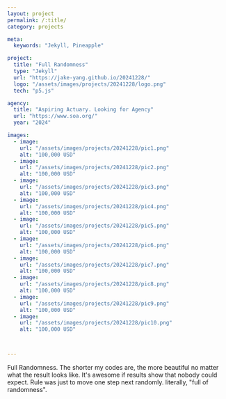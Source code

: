 ```yaml
---
layout: project
permalink: /:title/
category: projects

meta:
  keywords: "Jekyll, Pineapple"

project:
  title: "Full Randomness"
  type: "Jekyll"
  url: "https://jake-yang.github.io/20241228/"
  logo: "/assets/images/projects/20241228/logo.png"
  tech: "p5.js"

agency:
  title: "Aspiring Actuary. Looking for Agency"
  url: "https://www.soa.org/"
  year: "2024"

images:
  - image:
    url: "/assets/images/projects/20241228/pic1.png"
    alt: "100,000 USD"
  - image:
    url: "/assets/images/projects/20241228/pic2.png"
    alt: "100,000 USD"
  - image:
    url: "/assets/images/projects/20241228/pic3.png"
    alt: "100,000 USD"
  - image:
    url: "/assets/images/projects/20241228/pic4.png"
    alt: "100,000 USD"
  - image:
    url: "/assets/images/projects/20241228/pic5.png"
    alt: "100,000 USD"
  - image:
    url: "/assets/images/projects/20241228/pic6.png"
    alt: "100,000 USD"
  - image:
    url: "/assets/images/projects/20241228/pic7.png"
    alt: "100,000 USD"
  - image:
    url: "/assets/images/projects/20241228/pic8.png"
    alt: "100,000 USD"
  - image:
    url: "/assets/images/projects/20241228/pic9.png"
    alt: "100,000 USD"
  - image:
    url: "/assets/images/projects/20241228/pic10.png"
    alt: "100,000 USD"



---
```


Full Randomness. The shorter my codes are, the more beautiful no matter what the result looks like. It's awesome if results show that nobody could expect. Rule was just to move one step next randomly. literally, "full of randomness".



